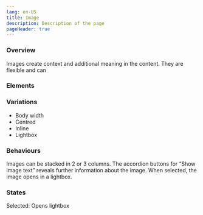 ```yaml
---
lang: en-US
title: Image
description: Description of the page
pageHeader: true
---
```


### Overview
Images create context and additional meaning in the content. They are flexible and can  

### Elements
<PreviewImage :image="$withBase('/images/media-image-sample.png')" :contents="[{ x: 81, y: 95, title: 'Accordion button (optional)', text: 'Accordion button (optional)' }, { x: 85, y: 100, title: 'Caption (optional)', text: 'Caption (optional)' }]">
<template #code>
<CodeGroup>
<CodeGroupItem title="HTML">

```html
<div class="media">
  <div class="media-container">
    <img src="images/media-sample.png" alt="">
    <div class="media-description" data-bs-toggle="collapse" data-bs-target="#mediaDescription" aria-expanded="false" aria-controls="mediaDescription">
      <a href="#" class="fw-bold me-2">Show text version</a>
      <span class="open"><svg width="21" height="20" viewBox="0 0 21 20" fill="none" xmlns="http://www.w3.org/2000/svg"><path fill-rule="evenodd" clip-rule="evenodd" d="M20.1328 10.0254C20.1328 4.64061 15.7676 0.275391 10.3828 0.275391C4.99804 0.275391 0.632812 4.64061 0.632812 10.0254C0.632812 15.4102 4.99804 19.7754 10.3828 19.7754C15.7676 19.7754 20.1328 15.4102 20.1328 10.0254ZM5.79553 8.47378C5.57857 8.25682 5.57857 7.90507 5.79553 7.68811C5.99277 7.49087 6.3014 7.47294 6.5189 7.63432L6.58121 7.68811L10.6328 11.7395L14.6844 7.68811C14.8817 7.49087 15.1903 7.47294 15.4078 7.63432L15.4701 7.68811C15.6673 7.88534 15.6853 8.19398 15.5239 8.41147L15.4701 8.47378L11.0257 12.9182C10.8284 13.1155 10.5198 13.1334 10.3023 12.972L10.24 12.9182L5.79553 8.47378ZM10.3828 18.2754C14.9392 18.2754 18.6328 14.5817 18.6328 10.0254C18.6328 5.46904 14.9392 1.77539 10.3828 1.77539C5.82646 1.77539 2.13281 5.46904 2.13281 10.0254C2.13281 14.5817 5.82646 18.2754 10.3828 18.2754Z" fill="#A44D8E"/></svg></span>
      <span class="close"><svg width="20" height="20" viewBox="0 0 20 20" fill="none" xmlns="http://www.w3.org/2000/svg"><path fill-rule="evenodd" clip-rule="evenodd" d="M9.75 19.5C15.1348 19.5 19.5 15.1348 19.5 9.75C19.5 4.36522 15.1348 0 9.75 0C4.36522 0 0 4.36522 0 9.75C0 15.1348 4.36522 19.5 9.75 19.5ZM5.14347 12.1232C4.93736 11.9171 4.93736 11.5829 5.14347 11.3768L9.36569 7.15458L9.42489 7.10348C9.6315 6.95018 9.92471 6.96721 10.1121 7.15458L14.3343 11.3768L14.3854 11.436C14.5387 11.6426 14.5217 11.9358 14.3343 12.1232L14.2751 12.1743C14.0685 12.3276 13.7753 12.3106 13.5879 12.1232L9.73889 8.27441L5.88986 12.1232L5.83067 12.1743C5.62405 12.3276 5.33084 12.3106 5.14347 12.1232Z" fill="#A44D8E"/></svg></span>
    </div>
    <div id="mediaDescription" class="accordion-collapse collapse">
      <div class="description-content">
        <p>Lorem ipsum dolor sit amet, consectetur adipiscing elit. Suscipit malesuada viverra est magna sapien iaculis. Vitae arcu id dignissim enim eget viverra. Integer cras pharetra egestas tempus et volutpat, blandit. Arcu tristique dolor at donec tempor in et dictum vitae. Consectetur ipsum aliquet maecenas elit rhoncus. Cursus vitae duis volutpat condimentum at dignissim rhoncus ut ac. Mauris lobortis lacus tellus risus amet. Vel aliquet bibendum a leo lobortis vulputate. Sit quis quis egestas est amet urna, enim enim.</p>
      </div>
    </div>
  </div>
</div>
```

</CodeGroupItem>
</CodeGroup>
</template>
</PreviewImage>

### Variations
- Body width
- Centred
- Inline
- Lightbox

### Behaviours
Images can be stacked in 2 or 3 columns. The accordion buttons for “Show image text” reveals further information about the image. When selected, the image opens in a lightbox.



### States
Selected: Opens lightbox
